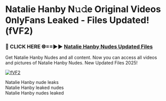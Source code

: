 # ﻿Natalie Hanby N𝚞𝚍e Original Videos 0nlyFans Leaked - Files Updated! (fVF2)

### 🔴 CLICK HERE 🌐==►► [﻿Natalie Hanby Nudes Updated Files](https://mailz.io/natalie-hanby-nude)

Get ﻿Natalie Hanby Nudes and all content. Now you can access all videos and pictures of ﻿Natalie Hanby Nudes. New Updated Files 2025!

[![fVF2](https://i.imgur.com/TnHtlc8.gif)](https://mailz.io/natalie-hanby-nude)

﻿Natalie Hanby nude leaks<br>
﻿Natalie Hanby leaked nudes<br>
﻿Natalie Hanby nudes leaked